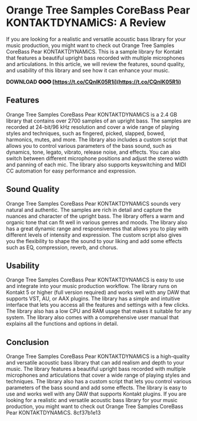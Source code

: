 # Orange Tree Samples CoreBass Pear KONTAKTDYNAMiCS: A Review
 
If you are looking for a realistic and versatile acoustic bass library for your music production, you might want to check out Orange Tree Samples CoreBass Pear KONTAKTDYNAMiCS. This is a sample library for Kontakt that features a beautiful upright bass recorded with multiple microphones and articulations. In this article, we will review the features, sound quality, and usability of this library and see how it can enhance your music.
 
**DOWNLOAD ✪✪✪ [https://t.co/CQnIK05R1i](https://t.co/CQnIK05R1i)**


 
## Features
 
Orange Tree Samples CoreBass Pear KONTAKTDYNAMiCS is a 2.4 GB library that contains over 2700 samples of an upright bass. The samples are recorded at 24-bit/96 kHz resolution and cover a wide range of playing styles and techniques, such as fingered, picked, slapped, bowed, harmonics, mutes, and more. The library also includes a custom script that allows you to control various parameters of the bass sound, such as dynamics, tone, legato, vibrato, release noise, and effects. You can also switch between different microphone positions and adjust the stereo width and panning of each mic. The library also supports keyswitching and MIDI CC automation for easy performance and expression.
 
## Sound Quality
 
Orange Tree Samples CoreBass Pear KONTAKTDYNAMiCS sounds very natural and authentic. The samples are rich in detail and capture the nuances and character of the upright bass. The library offers a warm and organic tone that can fit well in various genres and moods. The library also has a great dynamic range and responsiveness that allows you to play with different levels of intensity and expression. The custom script also gives you the flexibility to shape the sound to your liking and add some effects such as EQ, compression, reverb, and chorus.
 
## Usability
 
Orange Tree Samples CoreBass Pear KONTAKTDYNAMiCS is easy to use and integrate into your music production workflow. The library runs on Kontakt 5 or higher (full version required) and works well with any DAW that supports VST, AU, or AAX plugins. The library has a simple and intuitive interface that lets you access all the features and settings with a few clicks. The library also has a low CPU and RAM usage that makes it suitable for any system. The library also comes with a comprehensive user manual that explains all the functions and options in detail.
 
## Conclusion
 
Orange Tree Samples CoreBass Pear KONTAKTDYNAMiCS is a high-quality and versatile acoustic bass library that can add realism and depth to your music. The library features a beautiful upright bass recorded with multiple microphones and articulations that cover a wide range of playing styles and techniques. The library also has a custom script that lets you control various parameters of the bass sound and add some effects. The library is easy to use and works well with any DAW that supports Kontakt plugins. If you are looking for a realistic and versatile acoustic bass library for your music production, you might want to check out Orange Tree Samples CoreBass Pear KONTAKTDYNAMiCS.
 8cf37b1e13
 
